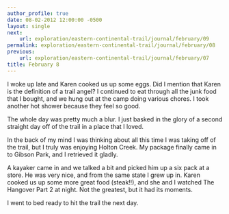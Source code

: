 ```yaml
---
author_profile: true
date: 08-02-2012 12:00:00 -0500
layout: single
next:
    url: exploration/eastern-continental-trail/journal/february/09
permalink: exploration/eastern-continental-trail/journal/february/08
previous:
    url: exploration/eastern-continental-trail/journal/february/07
title: February 8
---
```

I woke up late and Karen cooked us up some eggs. Did I mention that Karen is the definition of a trail angel? I continued to eat through all the junk food that I bought, and we hung out at the camp doing various chores. I took another hot shower because they feel so good.

The whole day was pretty much a blur. I just basked in the glory of a second straight day off of the trail in a place that I loved.

In the back of my mind I was thinking about all this time I was taking off of the trail, but I truly was enjoying Holton Creek. My package finally came in to Gibson Park, and I retrieved it gladly.

A kayaker came in and we talked a bit and picked him up a six pack at a store. He was very nice, and from the same state I grew up in. Karen cooked us up some more great food (steak!!), and she and I watched The Hangover Part 2 at night. Not the greatest, but it had its moments.

I went to bed ready to hit the trail the next day.